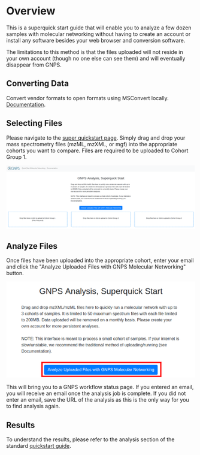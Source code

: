 # Overview

This is a superquick start guide that will enable you to analyze a few dozen samples with molecular networking without having to create an account or install any software besides your web browser and conversion software.

The limitations to this method is that the files uploaded will not reside in your own account (though no one else can see them) and will eventually disappear from GNPS.

## Converting Data

Convert vendor formats to open formats using MSConvert locally. [Documentation](fileconversion.md).

## Selecting Files

Please navigate to the [super quickstart page](http://mingwangbeta.ucsd.edu:5050/). Simply drag and drop your mass spectrometry files (mzML, mzXML, or mgf) into the appropriate cohorts you want to compare. Files are required to be uploaded to Cohort Group 1.

![interface](img/superquickstart.png)

## Analyze Files

Once files have been uploaded into the appropriate cohort, enter your email and click the "Analyze Uploaded Files with GNPS Molecular Networking" button.

![button](img/superquickstart_button.png)

This will bring you to a GNPS workflow status page. If you entered an email, you will receive an email once the analysis job is complete. If you did not enter an email, save the URL of the analysis as this is the only way for you to find analysis again. 

## Results

To understand the results, please refer to the analysis section of the standard [quickstart guide](quickstart.md#view-analysis-results).
